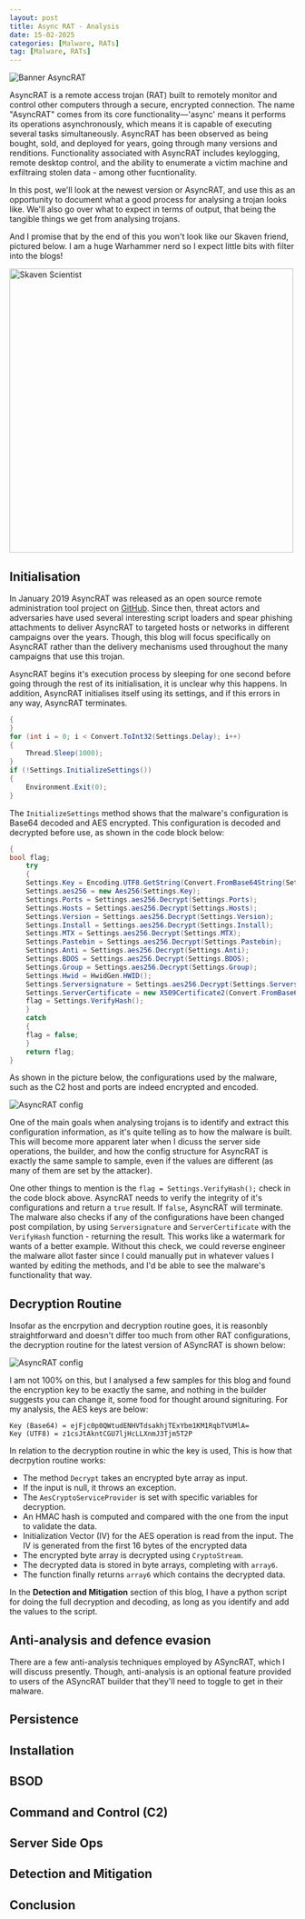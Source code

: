 ```yaml
---
layout: post
title: Async RAT - Analysis
date: 15-02-2025
categories: [Malware, RATs]
tag: [Malware, RATs]
---
```


![Banner AsyncRAT](assets/images/blogs/async-rat/Banner-async.png)

AsyncRAT is a remote access trojan (RAT) built to remotely monitor and control other computers through a secure, encrypted connection. The name "AsyncRAT" comes from its core functionality—'async' means it performs its operations asynchronously, which means it is capable of executing several tasks simultaneously. AsyncRAT has been observed as being bought, sold, and deployed for years, going through many versions and renditions. Functionality associated with AsyncRAT includes keylogging, remote desktop control, and the ability to enumerate a victim machine and exfiltraing stolen data - among other fucntionality.

In this post, we'll look at the newest version or AsyncRAT, and use this as an opportunity to document what a good process for analysing a trojan looks like. We'll also go over what to expect in terms of output, that being the tangible things we get from analysing trojans.

And I promise that by the end of this you won't look like our Skaven friend, pictured below. I am a huge Warhammer nerd so I expect little bits with filter into the blogs!

<img src="assets/images/blogs/async-rat/skaven-scientist.png" alt="Skaven Scientist" width="500" height="500">

## Initialisation

In January 2019 AsyncRAT was released as an open source remote administration tool project on [GitHub](https://github.com/NYAN-x-CAT/AsyncRAT-C-Sharp). Since then, threat actors and adversaries have used several interesting script loaders and spear phishing attachments to deliver AsyncRAT to targeted hosts or networks in different campaigns over the years. Though, this blog will focus specifically on AsyncRAT rather than the delivery mechanisms used throughout the many campaigns that use this trojan.

AsyncRAT begins it's execution process by sleeping for one second before going through the rest of its initialisation, it is unclear why this happens. In addition, AsyncRAT initialises itself using its settings, and if this errors in any way, AsyncRAT terminates.

```cs
{
}
for (int i = 0; i < Convert.ToInt32(Settings.Delay); i++)
{
	Thread.Sleep(1000);
}
if (!Settings.InitializeSettings())
{
	Environment.Exit(0);
}
```

The `InitializeSettings` method shows that the malware's configuration is Base64 decoded and AES encrypted. This configuration is decoded and decrypted before use, as shown in the code block below:

```cs
{
bool flag;
	try
	{
	Settings.Key = Encoding.UTF8.GetString(Convert.FromBase64String(Settings.Key));
	Settings.aes256 = new Aes256(Settings.Key);
	Settings.Ports = Settings.aes256.Decrypt(Settings.Ports);
	Settings.Hosts = Settings.aes256.Decrypt(Settings.Hosts);
	Settings.Version = Settings.aes256.Decrypt(Settings.Version);
	Settings.Install = Settings.aes256.Decrypt(Settings.Install);
	Settings.MTX = Settings.aes256.Decrypt(Settings.MTX);
	Settings.Pastebin = Settings.aes256.Decrypt(Settings.Pastebin);
	Settings.Anti = Settings.aes256.Decrypt(Settings.Anti);
	Settings.BDOS = Settings.aes256.Decrypt(Settings.BDOS);
	Settings.Group = Settings.aes256.Decrypt(Settings.Group);
	Settings.Hwid = HwidGen.HWID();
	Settings.Serversignature = Settings.aes256.Decrypt(Settings.Serversignature);
	Settings.ServerCertificate = new X509Certificate2(Convert.FromBase64String(Settings.aes256.Decrypt(Settings.Certificate)));
	flag = Settings.VerifyHash();
	}
	catch
	{
	flag = false;
	}
	return flag;
}
```

As shown in the picture below, the configurations used by the malware, such as the C2 host and ports are indeed encrypted and encoded.

![AsyncRAT config](assets/images/blogs/async-rat/async-config.png)

One of the main goals when analysing trojans is to identify and extract this configuration information, as it's quite telling as to how the malware is built. This will become more apparent later when I dicuss the server side operations, the builder, and how the config structure for AsyncRAT is exactly the same sample to sample, even if the values are different (as many of them are set by the attacker).

One other things to mention is the `flag = Settings.VerifyHash();` check in the code block above. AsyncRAT needs to verify the integrity of it's configurations and return a `true` result. If `false`, AsyncRAT will terminate. The malware also checks if any of the configurations have been changed post compilation, by using `Serversignature` and `ServerCertificate` with the `VerifyHash` function - returning the result. This works like a watermark for wants of a better example. Without this check, we could reverse engineer the malware allot faster since I could manually put in whatever values I wanted by editing the methods, and I'd be able to see the malware's functionality that way.

## Decryption Routine

Insofar as the encrpytion and decryption routine goes, it is reasonbly straightforward and doesn't differ too much from other RAT configurations, the decryption routine for the latest version of ASyncRAT is shown below:

![AsyncRAT config](assets/images/blogs/async-rat/async-decrypt.png)

I am not 100% on this, but I analysed a few samples for this blog and found the encryption key to be exactly the same, and nothing in the builder suggests you can change it, some food for thought around signituring. For my analysis, the AES keys are below:

```
Key (Base64) = ejFjc0p0QWtudENHVTdsakhjTExYbm1KM1RqbTVUMlA=
Key (UTF8) = z1csJtAkntCGU7ljHcLLXnmJ3Tjm5T2P

```

In relation to the decryption routine in whic the key is used, This is how that decrpytion routine works:

* The method `Decrypt` takes an encrypted byte array as input.
* If the input is null, it throws an exception.
* The `AesCryptoServiceProvider` is set with specific variables for decryption.
* An HMAC hash is computed and compared with the one from the input to validate the data.
* Initialization Vector (IV) for the AES operation is read from the input. The IV is generated from the first 16 bytes of the encrypted data
* The encrypted byte array is decrypted using `CryptoStream`.
* The decrypted data is stored in byte arrays, completing with `array6`.
* The function finally returns `array6` which contains the decrypted data.

In the **Detection and Mitigation** section of this blog, I have a python script for doing the full decryption and decoding, as long as you identify and add the values to the script.

## Anti-analysis and defence evasion

There are a few anti-analysis techniques employed by ASyncRAT, which I will discuss presently. Though, anti-analysis is an optional feature provided to users of the ASyncRAT builder that they'll need to toggle to get in their malware.

## Persistence

## Installation

## BSOD

## Command and Control (C2)

## Server Side Ops

## Detection and Mitigation

## Conclusion


